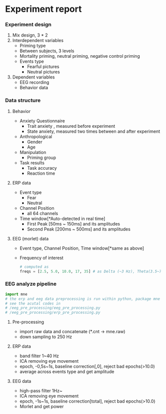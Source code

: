 # Experiment report

### Experiment design

1. Mix design, 3 * 2
2. Interdependent variables
   -  Priming type
     - Between subjects, 3 levels
     - Mortality priming, neutral priming, negative control priming
   - Events type
     - Fearful pictures
     - Neutral pictures
3. Dependent variables
   - EEG recording
   - Behavior data	

### Data structure 

1. Behavior

   - Anxiety Questionnaire
     - Trait anxiety , measured before experiment
     - State anxiety, measured two times between and after experiment
   - Anthropological
     - Gender
     - Age
   - Manipulation
     - Priming group
   - Task results
     - Task accuracy
     - Reaction time 

2. ERP data

   - Event type
     - Fear
     - Neutral
   - Channel Position
     - all 64 channels
   - Time window[*Auto-detected in real time]
     - First Peak [50ms ~ 150ms] and its amplitudes
     - Second Peak [200ms ~ 500ms] and its amplitudes

3. EEG (morlet) data

   - Event type, Channel Position, Time window[*same as above]

   - Frequency of interest

     ```python
     # computed as
     freqs = [2.5, 5.0, 10.0, 17, 35] # as Delta (~3 Hz), Theta(3.5~7.5 Hz), Alpha(7.5~13 Hz), Beta(14~ Hz) 
     ```


### EEG analyze pipeline

```python
import mne
# the erp and eeg data preprocessing is run within python, package mne
# see the acutal codes in 
# /eeg_pre_processing/eeg_pre_processing.py
# /eeg_pre_processing/erp_pre_processing.py
```

1. Pre-processing

   - import raw data and concatenate (*.cnt -> mne.raw)
   - down sampling to 250 Hz 

2. ERP data

   - band filter 1~40 Hz
   - ICA removing eye movement
   - epoch, -0,5s~1s, baseline correction[,0], reject bad epochs(>10.0)
   - average across events type  and get amplitude

3. EEG data

   - high-pass filter 1Hz~
   - ICA removing eye movement
   - epoch, -1s~1s, baseline correction[total], reject bad epochs(>10.0)
   -  Morlet and get power


